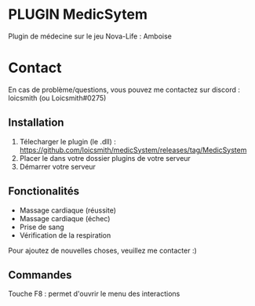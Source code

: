 # PLUGIN MedicSytem

Plugin de médecine sur le jeu Nova-Life : Amboise

# Contact

En cas de problème/questions, vous pouvez me contactez sur discord : loicsmith (ou Loicsmith#0275)


## Installation
1. Télecharger le plugin (le .dll) : https://github.com/loicsmith/medicSystem/releases/tag/MedicSystem
2. Placer le dans votre dossier plugins de votre serveur
3. Démarrer votre serveur

## Fonctionalités

- Massage cardiaque (réussite)
- Massage cardiaque (échec)
- Prise de sang
- Vérification de la respiration

Pour ajoutez de nouvelles choses, veuillez me contacter :)

## Commandes

Touche F8 : permet d'ouvrir le menu des interactions
